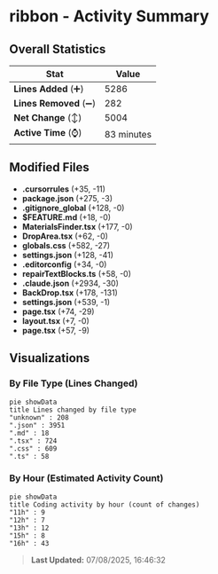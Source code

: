 # ribbon - Activity Summary 

## Overall Statistics

| Stat                   | Value                                                             |
| ---------------------- | ----------------------------------------------------------------- |
| **Lines Added** (➕)   | 5286                                          |
| **Lines Removed** (➖) | 282                                        |
| **Net Change** (↕)    | 5004                |
| **Active Time** (⌚)   | 83 minutes |


## Modified Files
- **.cursorrules** (+35, -11)
- **package.json** (+275, -3)
- **.gitignore_global** (+128, -0)
- **$FEATURE.md** (+18, -0)
- **MaterialsFinder.tsx** (+177, -0)
- **DropArea.tsx** (+62, -0)
- **globals.css** (+582, -27)
- **settings.json** (+128, -41)
- **.editorconfig** (+34, -0)
- **repairTextBlocks.ts** (+58, -0)
- **.claude.json** (+2934, -30)
- **BackDrop.tsx** (+178, -131)
- **settings.json** (+539, -1)
- **page.tsx** (+74, -29)
- **layout.tsx** (+7, -0)
- **page.tsx** (+57, -9)

## Visualizations

### By File Type (Lines Changed)

```mermaid
pie showData
title Lines changed by file type
"unknown" : 208
".json" : 3951
".md" : 18
".tsx" : 724
".css" : 609
".ts" : 58
```

### By Hour (Estimated Activity Count)

```mermaid
pie showData
title Coding activity by hour (count of changes)
"11h" : 9
"12h" : 7
"13h" : 12
"15h" : 8
"16h" : 43
```


> **Last Updated:** 07/08/2025, 16:46:32